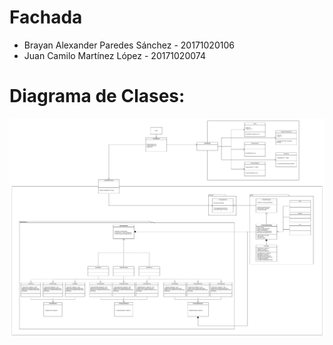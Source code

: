 # Fachada

<ul>
  <li>Brayan Alexander Paredes Sánchez - 20171020106</li>
  <li>Juan Camilo Martínez López - 20171020074</li>
</ul>

# Diagrama de Clases:

![No ha sido encontrado el diagrama](https://github.com/brayanpasa99/Fachada-/blob/master/Fachada.png)
